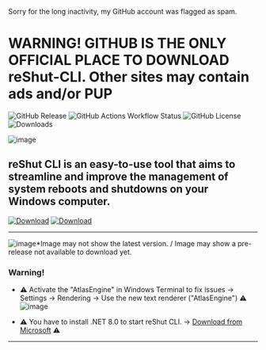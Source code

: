 Sorry for the long inactivity, my GitHub account was flagged as spam.
# WARNING! GITHUB IS THE ONLY OFFICIAL PLACE TO DOWNLOAD reShut-CLI. Other sites may contain ads and/or PUP
![GitHub Release](https://img.shields.io/github/v/release/elnino0916/reshut-cli?style=for-the-badge) ![GitHub Actions Workflow Status](https://img.shields.io/github/actions/workflow/status/elnino0916/reshut-cli/codeql.yml?style=for-the-badge) ![GitHub License](https://img.shields.io/github/license/elnino0916/reshut-cli?style=for-the-badge) ![Downloads](https://img.shields.io/github/downloads/elnino0916/reShut-CLI/total?style=for-the-badge)

![image](https://github.com/elNino0916/reShut-CLI/assets/84574414/a0b9738f-8cee-4b65-98ae-583e01182d11)

 
## reShut CLI is an easy-to-use tool that aims to streamline and improve the management of system reboots and shutdowns on your Windows computer.
[![Download](https://custom-icon-badges.demolab.com/badge/-Download-darkgreen?style=for-the-badge&logo=Windows&logoColor=white "Download reShut CLI")](https://github.com/elNino0916/reShut-CLI/releases/download/1.0.1.3/reShut-Installer.exe)
[![Download](https://custom-icon-badges.demolab.com/badge/-Download_Preview-orange?style=for-the-badge&logo=Windows&logoColor=white "Download reShut Preview")](https://github.com/elNino0916/reShut-CLI/releases/download/1.0.2.0-beta1/reShut_Preview-Installer.exe)

----------------------
![image](https://github.com/elNino0916/reShut-CLI/assets/84574414/647e5c60-3bdb-43c8-b385-ab2039a1f5ee)*Image may not show the latest version. / Image may show a pre-release not available to download yet.

### Warning!
- ⚠️ Activate the "AtlasEngine" in Windows Terminal to fix issues -> Settings -> Rendering -> Use the new text renderer ("AtlasEngine") ⚠️
 ![image](https://github.com/elNino0916/reShut-CLI/assets/84574414/8d6863d7-3d64-484d-98b2-9da6f12e7cbe)

  
- ⚠️ You have to install .NET 8.0 to start reShut CLI. -> [Download from Microsoft](https://dotnet.microsoft.com/en-us/download/dotnet/thank-you/runtime-desktop-8.0.0-windows-x64-installer?cid=getdotnetcore) ⚠️

--------------------

